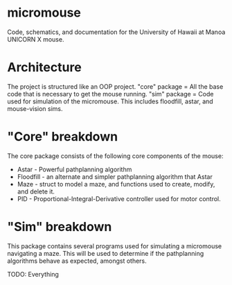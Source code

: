 # micromouse
Code, schematics, and documentation for the University of Hawaii at Manoa UNICORN X mouse.

# Architecture

The project is structured like an OOP project.
"core" package = All the base code that is necessary to get the mouse running.
"sim" package = Code used for simulation of the micromouse. This includes floodfill, astar, and mouse-vision sims.

# "Core" breakdown

The core package consists of the following core components of the mouse:

* Astar - Powerful pathplanning algorithm
* Floodfill - an alternate and simpler pathplanning algorithm that Astar
* Maze - struct to model a maze, and functions used to create, modify, and delete it.
* PID - Proportional-Integral-Derivative controller used for motor control.

# "Sim" breakdown

This package contains several programs used for simulating a micromouse navigating a maze.
This will be used to determine if the pathplanning algorithms behave as expected, amongst others.

TODO: Everything
